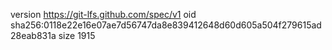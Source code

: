 version https://git-lfs.github.com/spec/v1
oid sha256:0118e22e16e07ae7d56747da8e839412648d60d605a504f279615ad28eab831a
size 1915
